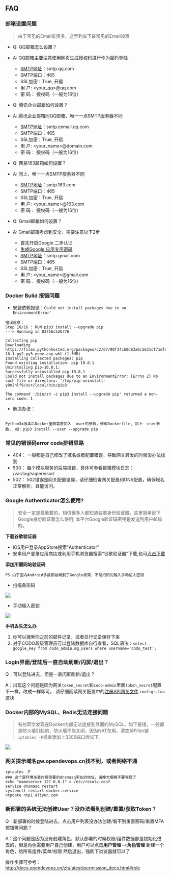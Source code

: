 ## FAQ

### 邮箱设置问题

> 由于常见的Email有很多，这里列举下最常见的Email设置

- Q: QQ邮箱怎么设置？
- A: QQ邮箱主要注意使用网页生成授权码进行作为密码登陆
    - [SMTP地址](https://service.mail.qq.com/cgi-bin/help?id=28&no=167&subtype=1)：smtp.qq.com
    - SMTP端口：465
    - SSL加密：True, 开启
    - 用   户: <your_qq>@qq.com
    - 密   码： 授权码（一般为16位）



- Q: 腾讯企业邮箱如何设置？
- A: 腾讯企业邮箱同QQ邮箱，唯一一点SMTP服务器不同
    - [SMTP地址](https://service.exmail.qq.com/cgi-bin/help?subtype=1&id=28&no=1000585)：smtp.exmail.qq.com
    - SMTP端口：465
    - SSL加密：True, 开启
    - 用   户: <your_name>@domain.com
    - 密   码： 授权码（一般为16位）



- Q: 网易163邮箱如何设置？
- A: 同上，唯一一点SMTP服务器不同
    - [SMTP地址](http://help.163.com/09/1223/14/5R7P3QI100753VB8.html)：smtp.163.com
    - SMTP端口：465
    - SSL加密：True, 开启
    - 用   户: <your_name>@163.com
    - 密   码： 授权码（一般为16位）



- Q: Gmail邮箱如何设置？
- A: Gmail邮箱考虑到安全，需要注意以下2步
  -  首先开启Google 二步认证
  -  [生成Google 应用专用密码](https://support.google.com/mail/answer/185833?hl=zh-Hans)
  - [SMTP地址](https://support.google.com/mail/answer/7126229?hl=zh-Hans&visit_id=636771670247559816-1235179449&rd=2)：smtp.gmail.com
  - SMTP端口：465
  - SSL加密：True, 开启
  - 用   户: <your_name>@gmail.com
  - 密   码： 授权码（一般为16位）




### Docker Bulid 报错问题

- 安装依赖报错：`Could not install packages due to an EnvironmentError'`

```
错误信息：
Step 10/16 : RUN pip3 install --upgrade pip
---> Running in 83716c526776

Collecting pip
Downloading https://files.pythonhosted.org/packages/c2/d7/90f34cb0d83a6c5631cf71dfe64cc1054598c843a92b400e55675cc2ac37/pip-18.1-py2.py3-none-any.whl (1.3MB)
Installing collected packages: pip
Found existing installation: pip 10.0.1
Uninstalling pip-10.0.1:
Successfully uninstalled pip-10.0.1
Could not install packages due to an EnvironmentError: [Errno 2] No such file or directory: '/tmp/pip-uninstall-y8n2hlf9/usr/local/bin/pip3'

The command '/bin/sh -c pip3 install --upgrade pip' returned a non-zero code: 1
```
- 解决办法：
```shell

Python3x版本后Docker里面需要加入--user的参数，修改Dockerfile, 加上--user参数， 如：pip3 install --user --upgrade pip
```

### 常见的错误码error code排错思路

- 404：  一般都是自己修改了域名或者配置错误，导致网关转发的时候没办法找到
- 500：  每个模块服务的后端报错，具体可参看报错模块日志： /var/log/supervisor/
- 502：  502错误是网关配置错误，请仔细检查网关配置和DNS配置，确保域名正常解析，且能访问。


### Google Authenticator怎么使用?
> 安全一定是最重要的，相信很多人都知道谷歌身份验证器，这里简单说下Google身份验证器怎么使用, 本平台Google验证码密钥是发送到用户邮箱的。

**下载谷歌验证器**
- iOS用户登录AppStore搜索"Authenticator"
- 安卓用户登录应用商店或利用手机浏览器搜索“谷歌验证器”下载,也可[点击下载](https://www.wandoujia.com/apps/com.google.android.apps.authenticator2)

**添加所需网站验证码**

`PS 由于国内Android多数都被阉割了Google框架，不能扫码的输入手动贴入密钥`

- 扫描条形码  

![](./_static/images/google_auth01.jpg)

- 手动输入密钥  

![](./_static/images/google_auth02.jpg)


**手机丢失怎么办**

1. 你可以搜索你之前的邮件记录，或者自行记录保存下来
2. 对于CODO超级管理员可以登陆数据库自行查看，SQL语法：`select google_key from codo_admin.mg_users where username='codo_test';`

### Login界面/登陆后一直自动刷新/闪屏/退出？

Q：可以登陆进去，但是一直闪屏刷新/退出？
  
A：出现这个问题是因为网关`token_secret`和`codo-admin`里面`token_secret`配置不一样，改成一样即可。
请仔细阅读网关配置中的[注册API网关文件](http://docs.opendevops.cn/zh/latest/codo-gw.html ) `configs.lua`这块

  
### Docker内部的MySQL、Redis无法连接问题  

> 有些同学发现在Docker内部无法连接到外面的MySQL，如下报错，一般都是防火墙引起的，防火墙不能关闭，因为NAT在用，清空掉Filter链 `iptables -F`或者添加上3306端口尝试下。  


![](./_static/images/243fb74c5a73af046696423d6ce7b92.png)

### 网关提示域名gw.opendevops.cn找不到，或者网络不通
```
iptables -F
### 这个是环境准备时候部署的dnsmasq所在的地址，请睁大眼睛不要写错了
echo "nameserver 127.0.0.1" > /etc/resolv.conf   
service dnsmasq restart
systemctl restart docker.service
ntpdate ntp1.aliyun.com
```
### 新部署的系统无法创建User？没办法看到创建/重置/获取Token？  

Q：新部署的时候登陆进去，点击用户列表没办法创建/看不到重置密码/重置MFA按钮等问题？ 

A：这个问题是因为没有创建角色，默认部署的时候权限/组件数据都是初始化进去的，但是角色需要用户自己创建，用户可以点击**用户管理**-->**角色管理**  新建一个角色，给所有组件/菜单/权限  然后退出，强刷下浏览器就可以了  

操作步骤可参考：http://docs.opendevops.cn/zh/latest/permission_docs.html#role
  
